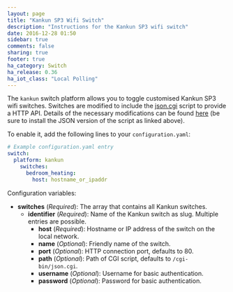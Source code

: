 ```yaml
---
layout: page
title: "Kankun SP3 Wifi Switch"
description: "Instructions for the Kankun SP3 wifi switch"
date: 2016-12-28 01:50
sidebar: true
comments: false
sharing: true
footer: true
ha_category: Switch
ha_release: 0.36
ha_iot_class: "Local Polling"
---
```



The `kankun` switch platform allows you to toggle customised Kankun SP3 wifi switches. Switches are
modified to include the [json.cgi](https://github.com/homedash/kankun-json/blob/master/cgi-bin/json.cgi)
script to provide a HTTP API. Details of the necessary modifications can be found
[here](http://www.homeautomationforgeeks.com/openhab_http.shtml#kankun) (be sure to install the JSON version
of the script as linked above).

To enable it, add the following lines to your `configuration.yaml`:

```yaml
# Example configuration.yaml entry
switch:
  platform: kankun
    switches:
      bedroom_heating:
        host: hostname_or_ipaddr
```

Configuration variables:

- **switches** (*Required*): The array that contains all Kankun switches.
  - **identifier** (*Required*): Name of the Kankun switch as slug. Multiple entries are possible.
    - **host** (*Required*): Hostname or IP address of the switch on the local network.
    - **name** (*Optional*): Friendly name of the switch.
    - **port** (*Optional*): HTTP connection port, defaults to 80.
    - **path** (*Optional*): Path of CGI script, defaults to `/cgi-bin/json.cgi`.
    - **username** (*Optional*): Username for basic authentication.
    - **password** (*Optional*): Password for basic authentication.


